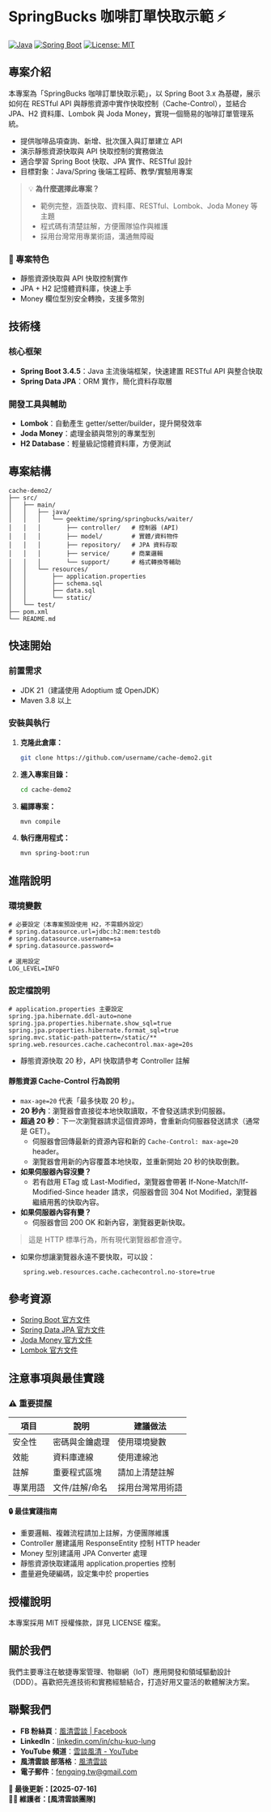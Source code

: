 # SpringBucks 咖啡訂單快取示範 ⚡

[![Java](https://img.shields.io/badge/Java-21-orange.svg)](https://www.oracle.com/java/)
[![Spring Boot](https://img.shields.io/badge/Spring%20Boot-3.4.5-brightgreen.svg)](https://spring.io/projects/spring-boot)
[![License: MIT](https://img.shields.io/badge/License-MIT-yellow.svg)](https://opensource.org/licenses/MIT)

## 專案介紹

本專案為「SpringBucks 咖啡訂單快取示範」，以 Spring Boot 3.x 為基礎，展示如何在 RESTful API 與靜態資源中實作快取控制（Cache-Control），並結合 JPA、H2 資料庫、Lombok 與 Joda Money，實現一個簡易的咖啡訂單管理系統。

- 提供咖啡品項查詢、新增、批次匯入與訂單建立 API
- 演示靜態資源快取與 API 快取控制的實務做法
- 適合學習 Spring Boot 快取、JPA 實作、RESTful 設計
- 目標對象：Java/Spring 後端工程師、教學/實驗用專案

> 💡 **為什麼選擇此專案？**
> - 範例完整，涵蓋快取、資料庫、RESTful、Lombok、Joda Money 等主題
> - 程式碼有清楚註解，方便團隊協作與維護
> - 採用台灣常用專業術語，溝通無障礙

### 🎯 專案特色

- 靜態資源快取與 API 快取控制實作
- JPA + H2 記憶體資料庫，快速上手
- Money 欄位型別安全轉換，支援多幣別

## 技術棧

### 核心框架
- **Spring Boot 3.4.5**：Java 主流後端框架，快速建置 RESTful API 與整合快取
- **Spring Data JPA**：ORM 實作，簡化資料存取層

### 開發工具與輔助
- **Lombok**：自動產生 getter/setter/builder，提升開發效率
- **Joda Money**：處理金額與幣別的專業型別
- **H2 Database**：輕量級記憶體資料庫，方便測試

## 專案結構

```text
cache-demo2/
├── src/
│   ├── main/
│   │   ├── java/
│   │   │   └── geektime/spring/springbucks/waiter/
│   │   │       ├── controller/   # 控制器 (API)
│   │   │       ├── model/        # 實體/資料物件
│   │   │       ├── repository/   # JPA 資料存取
│   │   │       ├── service/      # 商業邏輯
│   │   │       └── support/      # 格式轉換等輔助
│   │   └── resources/
│   │       ├── application.properties
│   │       ├── schema.sql
│   │       ├── data.sql
│   │       └── static/
│   └── test/
├── pom.xml
└── README.md
```

## 快速開始

### 前置需求
- JDK 21（建議使用 Adoptium 或 OpenJDK）
- Maven 3.8 以上

### 安裝與執行

1. **克隆此倉庫：**
    ```bash
    git clone https://github.com/username/cache-demo2.git
    ```
2. **進入專案目錄：**
    ```bash
    cd cache-demo2
    ```
3. **編譯專案：**
    ```bash
    mvn compile
    ```
4. **執行應用程式：**
    ```bash
    mvn spring-boot:run
    ```

## 進階說明

### 環境變數

```properties
# 必要設定（本專案預設使用 H2，不需額外設定）
# spring.datasource.url=jdbc:h2:mem:testdb
# spring.datasource.username=sa
# spring.datasource.password=

# 選用設定
LOG_LEVEL=INFO
```

### 設定檔說明

```properties
# application.properties 主要設定
spring.jpa.hibernate.ddl-auto=none
spring.jpa.properties.hibernate.show_sql=true
spring.jpa.properties.hibernate.format_sql=true
spring.mvc.static-path-pattern=/static/**
spring.web.resources.cache.cachecontrol.max-age=20s
```
- 靜態資源快取 20 秒，API 快取請參考 Controller 註解

#### 靜態資源 Cache-Control 行為說明

- `max-age=20` 代表「最多快取 20 秒」。
- **20 秒內**：瀏覽器會直接從本地快取讀取，不會發送請求到伺服器。
- **超過 20 秒**：下一次瀏覽器請求這個資源時，會重新向伺服器發送請求（通常是 GET）。
    - 伺服器會回傳最新的資源內容和新的 `Cache-Control: max-age=20` header。
    - 瀏覽器會用新的內容覆蓋本地快取，並重新開始 20 秒的快取倒數。
- **如果伺服器內容沒變？**
    - 若有啟用 ETag 或 Last-Modified，瀏覽器會帶著 If-None-Match/If-Modified-Since header 請求，伺服器會回 304 Not Modified，瀏覽器繼續用舊的快取內容。
- **如果伺服器內容有變？**
    - 伺服器會回 200 OK 和新內容，瀏覽器更新快取。

> 這是 HTTP 標準行為，所有現代瀏覽器都會遵守。

- 如果你想讓瀏覽器永遠不要快取，可以設：
```properties
    spring.web.resources.cache.cachecontrol.no-store=true
```

## 參考資源

- [Spring Boot 官方文件](https://docs.spring.io/spring-boot/docs/current/reference/html/)
- [Spring Data JPA 官方文件](https://docs.spring.io/spring-data/jpa/docs/current/reference/html/)
- [Joda Money 官方文件](https://www.joda.org/joda-money/)
- [Lombok 官方文件](https://projectlombok.org/)

## 注意事項與最佳實踐

### ⚠️ 重要提醒

| 項目     | 說明             | 建議做法         |
|----------|------------------|-----------------|
| 安全性   | 密碼與金鑰處理   | 使用環境變數     |
| 效能     | 資料庫連線       | 使用連線池       |
| 註解     | 重要程式區塊     | 請加上清楚註解   |
| 專業用語 | 文件/註解/命名   | 採用台灣常用術語 |

#### 🔒 最佳實踐指南
- 重要邏輯、複雜流程請加上註解，方便團隊維護
- Controller 層建議用 ResponseEntity 控制 HTTP header
- Money 型別建議用 JPA Converter 處理
- 靜態資源快取建議用 application.properties 控制
- 盡量避免硬編碼，設定集中於 properties

## 授權說明

本專案採用 MIT 授權條款，詳見 LICENSE 檔案。

## 關於我們

我們主要專注在敏捷專案管理、物聯網（IoT）應用開發和領域驅動設計（DDD）。喜歡把先進技術和實務經驗結合，打造好用又靈活的軟體解決方案。

## 聯繫我們

- **FB 粉絲頁**：[風清雲談 | Facebook](https://www.facebook.com/profile.php?id=61576838896062)
- **LinkedIn**：[linkedin.com/in/chu-kuo-lung](https://www.linkedin.com/in/chu-kuo-lung)
- **YouTube 頻道**：[雲談風清 - YouTube](https://www.youtube.com/channel/UCXDqLTdCMiCJ1j8xGRfwEig)
- **風清雲談 部落格**：[風清雲談](https://blog.fengqing.tw/)
- **電子郵件**：[fengqing.tw@gmail.com](mailto:fengqing.tw@gmail.com)

**📅 最後更新：[2025-07-16]**  
**👨‍💻 維護者：[風清雲談團隊]** 